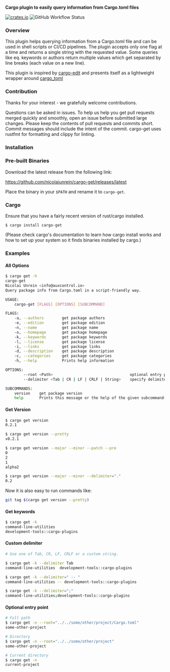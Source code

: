 **Cargo plugin to easily query information from Cargo.toml files**

[![crates.io](https://img.shields.io/crates/v/cargo-get.svg)](https://crates.io/crates/cargo-get)
![GitHub Workflow Status](https://img.shields.io/github/workflow/status/nicolaiunrein/cargo-get/CI)

### Overview

This plugin helps querying information from a Cargo.toml file and can be used in shell scripts or CI/CD pipelines.
The plugin accepts only one flag at a time and returns a single string with the requested value.
Some queries like eq. keywords or authors return multiple values which get separated by line breaks (each value on a new line).

This plugin is inspired by [cargo-edit](https://github.com/killercup/cargo-edit) and presents itself as a lightweight wrapper around [cargo_toml](https://gitlab.com/crates.rs/cargo_toml)

### Contribution

Thanks for your interest - we gratefully welcome contributions.

Questions can be asked in issues.
To help us help you get pull requests merged quickly and smoothly, open an issue before submitted large changes. Please keep the contents of pull requests and commits short. Commit messages should include the intent of the commit.
cargo-get uses rustfmt for formatting and clippy for linting.

### Installation

### Pre-built Binaries

Download the latest release from the following link:

<https://github.com/nicolaiunrein/cargo-get/releases/latest>

Place the binary in your `$PATH` and rename it to `cargo-get`.


### Cargo

Ensure that you have a fairly recent version of rust/cargo installed.

```
$ cargo install cargo-get
```

(Please check cargo's documentation to learn how cargo install works and how to set up your system so it finds binaries installed by cargo.)

### Examples

#### All Options

```bash
$ cargo get -h
cargo-get
Nicolai Unrein <info@auxcontrol.io>
Query package info from Cargo.toml in a script-friendly way.

USAGE:
    cargo-get [FLAGS] [OPTIONS] [SUBCOMMAND]

FLAGS:
    -a, --authors        get package authors
    -e, --edition        get package edition
    -n, --name           get package name
    -o, --homepage       get package homepage
    -k, --keywords       get package keywords
    -l, --license        get package license
    -i, --links          get package links
    -d, --description    get package description
    -c, --categories     get package categories
    -h, --help           Prints help information

OPTIONS:
        --root <Path>                                  optional entry point
        --delimiter <Tab | CR | LF | CRLF | String>    specify delimiter for values

SUBCOMMANDS:
    version    get package version
    help       Prints this message or the help of the given subcommand(s)
```

#### Get Version

```bash
$ cargo get version
0.2.1

$ cargo get version --pretty
v0.2.1

$ cargo get version --major --minor --patch --pre
0
2
1
alpha2

$ cargo get version --major --minor --delimiter="."
0.2

```

Now it is also easy to run commands like:

```bash
git tag $(cargo get version --pretty)
```

#### Get keywords

```bash
$ cargo get -k
command-line-utilities
development-tools::cargo-plugins
```

#### Custom delimiter

```bash
# Use one of Tab, CR, LF, CRLF or a custom string.

$ cargo get -k --delimiter Tab
command-line-utilities 	development-tools::cargo-plugins

$ cargo get -k --delimiter=" -- "
command-line-utilities -- development-tools::cargo-plugins

$ cargo get -k --delimiter=";"
command-line-utilities;development-tools::cargo-plugins
```

#### Optional entry point

```bash
# Full path
$ cargo get -n --root="../../some/other/project/Cargo.toml"
some-other-project

# Directory
$ cargo get -n --root="../../some/other/project"
some-other-project

# Current directory
$ cargo get -n
current-project
```
